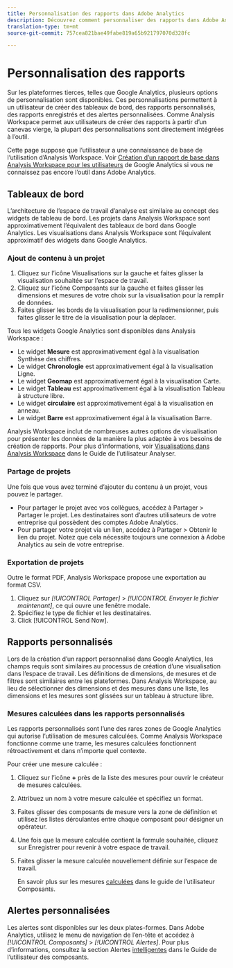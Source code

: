 ```yaml
---
title: Personnalisation des rapports dans Adobe Analytics
description: Découvrez comment personnaliser des rapports dans Adobe Analytics
translation-type: tm+mt
source-git-commit: 757cea821bae49fabe819a65b921797070d328fc

---
```



# Personnalisation des rapports

Sur les plateformes tierces, telles que Google Analytics, plusieurs options de personnalisation sont disponibles. Ces personnalisations permettent à un utilisateur de créer des tableaux de bord, des rapports personnalisés, des rapports enregistrés et des alertes personnalisées. Comme Analysis Workspace permet aux utilisateurs de créer des rapports à partir d’un canevas vierge, la plupart des personnalisations sont directement intégrées à l’outil.

Cette page suppose que l’utilisateur a une connaissance de base de l’utilisation d’Analysis Workspace. Voir [Création d’un rapport de base dans Analysis Workspace pour les utilisateurs](reports/create-report.md) de Google Analytics si vous ne connaissez pas encore l’outil dans Adobe Analytics.

## Tableaux de bord

L’architecture de l’espace de travail d’analyse est similaire au concept des widgets de tableau de bord. Les projets dans Analysis Workspace sont approximativement l’équivalent des tableaux de bord dans Google Analytics. Les visualisations dans Analysis Workspace sont l’équivalent approximatif des widgets dans Google Analytics.

### Ajout de contenu à un projet

1. Cliquez sur l’icône Visualisations sur la gauche et faites glisser la visualisation souhaitée sur l’espace de travail.
2. Cliquez sur l’icône Composants sur la gauche et faites glisser les dimensions et mesures de votre choix sur la visualisation pour la remplir de données.
3. Faites glisser les bords de la visualisation pour la redimensionner, puis faites glisser le titre de la visualisation pour la déplacer.

Tous les widgets Google Analytics sont disponibles dans Analysis Workspace :

* Le widget **Mesure** est approximativement égal à la visualisation Synthèse des chiffres.
* Le widget **Chronologie** est approximativement égal à la visualisation Ligne.
* Le widget **Geomap** est approximativement égal à la visualisation Carte.
* Le widget **Tableau** est approximativement égal à la visualisation Tableau à structure libre.
* Le widget **circulaire** est approximativement égal à la visualisation en anneau.
* Le widget **Barre** est approximativement égal à la visualisation Barre.

Analysis Workspace inclut de nombreuses autres options de visualisation pour présenter les données de la manière la plus adaptée à vos besoins de création de rapports. Pour plus d’informations, voir [Visualisations dans Analysis Workspace](/help/analyze/analysis-workspace/visualizations/freeform-analysis-visualizations.md) dans le Guide de l’utilisateur Analyser.

### Partage de projets

Une fois que vous avez terminé d’ajouter du contenu à un projet, vous pouvez le partager.

* Pour partager le projet avec vos collègues, accédez à Partager &gt; Partager le projet. Les destinataires sont d’autres utilisateurs de votre entreprise qui possèdent des comptes Adobe Analytics.
* Pour partager votre projet via un lien, accédez à Partager &gt; Obtenir le lien du projet. Notez que cela nécessite toujours une connexion à Adobe Analytics au sein de votre entreprise.

### Exportation de projets

Outre le format PDF, Analysis Workspace propose une exportation au format CSV.

1. Cliquez sur *[!UICONTROL Partager]* &gt; *[!UICONTROL Envoyer le fichier maintenant]*, ce qui ouvre une fenêtre modale.
2. Spécifiez le type de fichier et les destinataires.
3. Click [!UICONTROL Send Now].

## Rapports personnalisés

Lors de la création d’un rapport personnalisé dans Google Analytics, les champs requis sont similaires au processus de création d’une visualisation dans l’espace de travail. Les définitions de dimensions, de mesures et de filtres sont similaires entre les plateformes. Dans Analysis Workspace, au lieu de sélectionner des dimensions et des mesures dans une liste, les dimensions et les mesures sont glissées sur un tableau à structure libre.

### Mesures calculées dans les rapports personnalisés

Les rapports personnalisés sont l’une des rares zones de Google Analytics qui autorise l’utilisation de mesures calculées. Comme Analysis Workspace fonctionne comme une trame, les mesures calculées fonctionnent rétroactivement et dans n’importe quel contexte.

Pour créer une mesure calculée :

1. Cliquez sur l’icône **+** près de la liste des mesures pour ouvrir le créateur de mesures calculées.
2. Attribuez un nom à votre mesure calculée et spécifiez un format.
3. Faites glisser des composants de mesure vers la zone de définition et utilisez les listes déroulantes entre chaque composant pour désigner un opérateur.
4. Une fois que la mesure calculée contient la formule souhaitée, cliquez sur Enregistrer pour revenir à votre espace de travail.
5. Faites glisser la mesure calculée nouvellement définie sur l’espace de travail.

   En savoir plus sur les mesures [calculées](/help/components/c-variables/c-metrics/calculated-metric.md) dans le guide de l’utilisateur Composants.

## Alertes personnalisées

Les alertes sont disponibles sur les deux plates-formes. Dans Adobe Analytics, utilisez le menu de navigation de l’en-tête et accédez à *[!UICONTROL Composants]* &gt; *[!UICONTROL Alertes]*. Pour plus d’informations, consultez la section Alertes [intelligentes](/help/components/c-alerts/intellligent-alerts.md) dans le Guide de l’utilisateur des composants.
